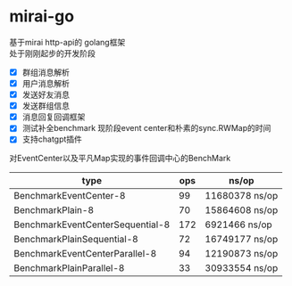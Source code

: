 # mirai-go

基于mirai http-api的 golang框架  
处于刚刚起步的开发阶段

- [x] 群组消息解析
- [x] 用户消息解析
- [x] 发送好友消息
- [x] 发送群组信息
- [x] 消息回复回调框架
- [x] 测试补全benchmark 现阶段event center和朴素的sync.RWMap的时间
- [x] 支持chatgpt插件

对EventCenter以及平凡Map实现的事件回调中心的BenchMark

| type                             | ops | ns/op          |
| -------------------------------- | --- | -------------- |
| BenchmarkEventCenter-8           | 99  | 11680378 ns/op |
| BenchmarkPlain-8                 | 70  | 15864608 ns/op |
| BenchmarkEventCenterSequential-8 | 172 | 6921466 ns/op  |
| BenchmarkPlainSequential-8       | 72  | 16749177 ns/op |
| BenchmarkEventCenterParallel-8   | 94  | 12190873 ns/op |
| BenchmarkPlainParallel-8         | 33  | 30933554 ns/op |